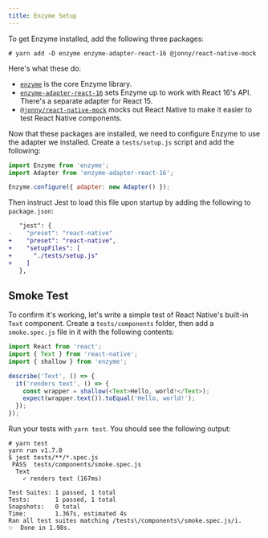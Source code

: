 ```yaml
---
title: Enzyme Setup
---
```


To get Enzyme installed, add the following three packages:

```
# yarn add -D enzyme enzyme-adapter-react-16 @jonny/react-native-mock
```

Here's what these do:

- [`enzyme`][enzyme] is the core Enzyme library.
- [`enzyme-adapter-react-16`](http://airbnb.io/enzyme/docs/installation/react-16.html) sets Enzyme up to work with React 16's API. There's a separate adapter for React 15.
- [`@jonny/react-native-mock`](https://github.com/JonnyBurger/react-native-mock/) mocks out React Native to make it easier to test React Native components.

Now that these packages are installed, we need to configure Enzyme to use the adapter we installed. Create a `tests/setup.js` script and add the following:

```javascript
import Enzyme from 'enzyme';
import Adapter from 'enzyme-adapter-react-16';

Enzyme.configure({ adapter: new Adapter() });
```

Then instruct Jest to load this file upon startup by adding the following to `package.json`:

```diff
   "jest": {
-    "preset": "react-native"
+    "preset": "react-native",
+    "setupFiles": [
+      "./tests/setup.js"
+    ]
   },
```

## Smoke Test

To confirm it's working, let's write a simple test of React Native's built-in `Text` component. Create a `tests/components` folder, then add a `smoke.spec.js` file in it with the following contents:

```javascript
import React from 'react';
import { Text } from 'react-native';
import { shallow } from 'enzyme';

describe('Text', () => {
  it('renders text', () => {
    const wrapper = shallow(<Text>Hello, world!</Text>);
    expect(wrapper.text()).toEqual('Hello, world!');
  });
});
```

Run your tests with `yarn test`. You should see the following output:

```
# yarn test
yarn run v1.7.0
$ jest tests/**/*.spec.js
 PASS  tests/components/smoke.spec.js
  Text
    ✓ renders text (167ms)

Test Suites: 1 passed, 1 total
Tests:       1 passed, 1 total
Snapshots:   0 total
Time:        1.367s, estimated 4s
Ran all test suites matching /tests\/components\/smoke.spec.js/i.
✨  Done in 1.98s.
```

[enzyme]: http://airbnb.io/enzyme/
